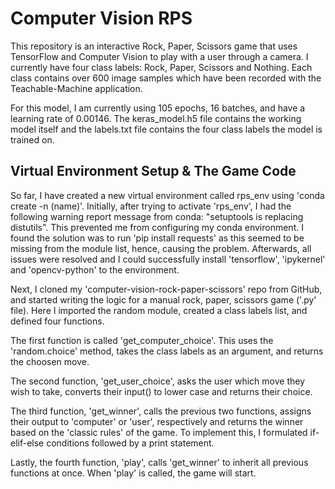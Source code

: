 # Computer Vision RPS
This repository is an interactive Rock, Paper, Scissors game that uses TensorFlow and Computer Vision to play with a user through a camera. I currently have four class labels: Rock, Paper, Scissors and Nothing. Each class contains over 600 image samples which have been recorded with the Teachable-Machine application.

For this model, I am currently using 105 epochs, 16 batches, and have a learning rate of 0.00146. The keras_model.h5 file contains the working model itself and the labels.txt file contains the four class labels the model is trained on.

## Virtual Environment Setup & The Game Code
So far, I have created a new virtual environment called rps_env using 'conda create -n (name)'. Initially, after trying to activate 'rps_env', I had the following warning report message from conda: "setuptools is replacing distutils". This prevented me from configuring my conda environment. I found the solution was to run 'pip install requests' as this seemed to be missing from the module list, hence, causing the problem. Afterwards, all issues were resolved and I could successfully install 'tensorflow', 'ipykernel' and 'opencv-python' to the environment.

Next, I cloned my 'computer-vision-rock-paper-scissors' repo from GitHub, and started writing the logic for a manual rock, paper, scissors game ('.py' file). Here I imported the random module, created a class labels list, and defined four functions.

The first function is called 'get_computer_choice'. This uses the 'random.choice' method, takes the class labels as an argument, and returns the choosen move.

The second function, 'get_user_choice', asks the user which move they wish to take, converts their input() to lower case and returns their choice.

The third function, 'get_winner', calls the previous two functions, assigns their output to 'computer' or 'user', respectively and returns the winner based on the 'classic rules' of the game. To implement this, I formulated if-elif-else conditions followed by a print statement.

Lastly, the fourth function, 'play', calls 'get_winner' to inherit all previous functions at once. When 'play' is called, the game will start.